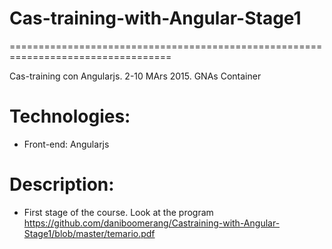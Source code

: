 # Cas-training-with-Angular-Stage1
==================================================================================

Cas-training con Angularjs. 2-10 MArs 2015. GNAs Container


# Technologies:

 * Front-end: Angularjs

# Description:

 * First stage of the course. Look at the program https://github.com/daniboomerang/Castraining-with-Angular-Stage1/blob/master/temario.pdf

